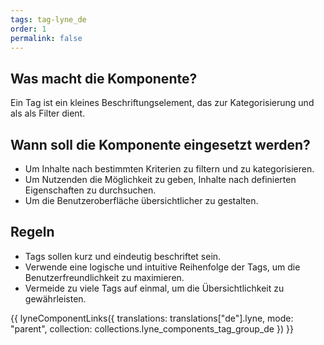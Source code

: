 ```yaml
---
tags: tag-lyne_de
order: 1
permalink: false
---
```


## Was macht die Komponente?
Ein Tag ist ein kleines Beschriftungselement, das zur Kategorisierung und als als Filter dient.

## Wann soll die Komponente eingesetzt werden?
* Um Inhalte nach bestimmten Kriterien zu filtern und zu kategorisieren.
* Um Nutzenden die Möglichkeit zu geben, Inhalte nach definierten Eigenschaften zu durchsuchen.
* Um die Benutzeroberfläche übersichtlicher zu gestalten.

## Regeln
* Tags sollen kurz und eindeutig beschriftet sein.
* Verwende eine logische und intuitive Reihenfolge der Tags, um die Benutzerfreundlichkeit zu maximieren.
* Vermeide zu viele Tags auf einmal, um die Übersichtlichkeit zu gewährleisten.

{{ lyneComponentLinks({
  translations: translations["de"].lyne,
  mode: "parent",
  collection: collections.lyne_components_tag_group_de
}) }}

